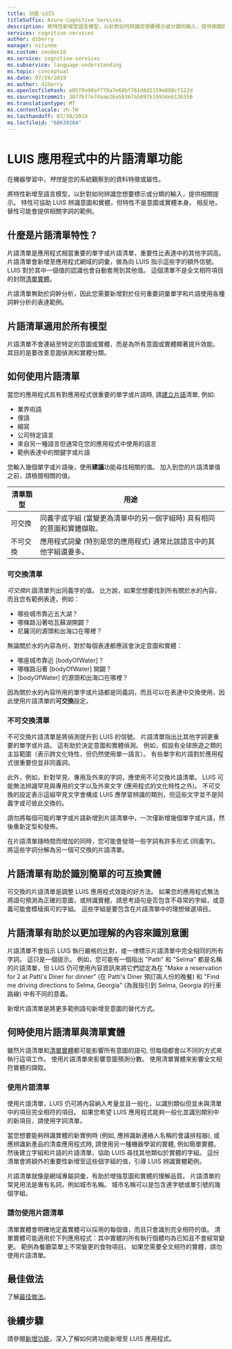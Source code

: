 ```yaml
---
title: 功能-LUIS
titleSuffix: Azure Cognitive Services
description: 將特性新增至語言模型，以針對如何辨識您想要標示或分類的輸入，提供相關提示。
services: cognitive-services
author: diberry
manager: nitinme
ms.custom: seodec18
ms.service: cognitive-services
ms.subservice: language-understanding
ms.topic: conceptual
ms.date: 07/29/2019
ms.author: diberry
ms.openlocfilehash: e85f9a90af778a7e68bf761d8d2159e808cf122d
ms.sourcegitcommit: 3877b77e7daae26a5b367a5097b19934eb136350
ms.translationtype: MT
ms.contentlocale: zh-TW
ms.lasthandoff: 07/30/2019
ms.locfileid: "68639204"
---
```

# <a name="phrase-list-features-in-your-luis-app"></a>LUIS 應用程式中的片語清單功能

在機器學習中，*特性*是您的系統觀察到的資料特徵或屬性。 

將特性新增至語言模型，以針對如何辨識您想要標示或分類的輸入，提供相關提示。 特性可協助 LUIS 辨識意圖和實體，但特性不是意圖或實體本身。 相反地，替性可能會提供相關字詞的範例。  

## <a name="what-is-a-phrase-list-feature"></a>什麼是片語清單特性？
片語清單是應用程式相當重要的單字或片語清單，重要性比表達中的其他字詞高。 片語清單會新增至應用程式網域的詞彙，做為向 LUIS 指示這些字的額外信號。 LUIS 對於其中一個值的認識也會自動套用到其他值。 這個清單不是全文相符項目的封閉[清單實體](luis-concept-entity-types.md#types-of-entities)。

片語清單無助於詞幹分析，因此您需要新增對於任何重要詞彙單字和片語使用各種詞幹分析的表達範例。

## <a name="phrase-lists-help-all-models"></a>片語清單適用於所有模型

片語清單不會連結至特定的意圖或實體，而是為所有意圖或實體顯著提升效能。 其目的是要改善意圖偵測和實體分類。

## <a name="how-to-use-phrase-lists"></a>如何使用片語清單

當您的應用程式具有對應用程式很重要的單字或片語時, 請[建立片語](luis-how-to-add-features.md)清單, 例如:

* 業界術語
* 俚語
* 縮寫
* 公司特定語言
* 來自另一種語言但通常在您的應用程式中使用的語言
* 範例表達中的關鍵字或片語

您輸入幾個單字或片語後，使用**建議**功能尋找相關的值。 加入到您的片語清單值之前，請檢閱相關的值。

|清單類型|用途|
|--|--|
|可交換|同義字或字組 (當變更為清單中的另一個字組時) 具有相同的意圖和實體擷取。|
|不可交換|應用程式詞彙 (特別是您的應用程式) 通常比該語言中的其他字組還要多。|

### <a name="interchangeable-lists"></a>可交換清單

*可交換*片語清單列出同義字的值。 比方說，如果您想要找到所有關於水的內容，而且您有範例表達，例如： 

* 哪些城市靠近五大湖？ 
* 哪條路沿著哈瓦蘇湖開闢？
* 尼羅河的源頭和出海口在哪裡？ 

無論關於水的內容為何，對於每個表達都應該會決定意圖和實體： 

* 哪座城市靠近 [bodyOfWater]？
* 哪條路沿著 [bodyOfWater] 開闢？
* [bodyOfWater] 的源頭和出海口在哪裡？ 

因為關於水的內容所用的單字或片語都是同義詞，而且可以在表達中交換使用，因此使用片語清單的**可交換**設定。 

### <a name="non-interchangeable-lists"></a>不可交換清單

不可交換片語清單是將偵測提升到 LUIS 的信號。 片語清單指出比其他字詞更重要的單字或片語。 這有助於決定意圖和實體偵測。 例如，假設有全球旅遊之類的主旨範圍（表示跨文化特性，但仍然使用單一語言）。 有些單字和片語對於應用程式很重要但並非同義詞。 

此外，例如，針對罕見、專用及外來的字詞，應使用不可交換片語清單。 LUIS 可能無法辨識罕見與專用的文字以及外來文字 (應用程式的文化特性之外)。 不可交換的設定表示這組罕見文字會構成 LUIS 應學習辨識的類別，但這些文字並不是同義字或可彼此交換的。

請勿將每個可能的單字或片語新增到片語清單中，一次僅新增幾個單字或片語，然後重新定型和發佈。 

在片語清單隨時間而增加的同時，您可能會發現一些字詞有許多形式 (同義字)。 將這些字詞分解為另一個可交換的片語清單。 

<a name="phrase-lists-help-identify-simple-exchangeable-entities"></a>

## <a name="phrase-lists-help-identify-simple-interchangeable-entities"></a>片語清單有助於識別簡單的可互換實體
可交換的片語清單是調整 LUIS 應用程式效能的好方法。 如果您的應用程式無法將語句預測為正確的意圖，或辨識實體，請思考語句是否包含不尋常的字組，或意義可能會模稜兩可的字組。 這些字組是要包含在片語清單中的理想候選項目。

## <a name="phrase-lists-help-identify-intents-by-better-understanding-context"></a>片語清單有助於以更加理解的內容來識別意圖
片語清單不會指示 LUIS 執行嚴格的比對，或一律標示片語清單中完全相同的所有字詞。 這只是一個提示。 例如，您可能有一個指出 "Patti" 和 "Selma" 都是名稱的片語清單，但 LUIS 仍可使用內容資訊來將它們認定為在 "Make a reservation for 2 at Patti's Diner for dinner" (在 Patti's Diner 預訂兩人份的晚餐) 和 "Find me driving directions to Selma, Georgia" (為我指引到 Selma, Georgia 的行車路線) 中有不同的意義。 

新增片語清單是將更多範例語句新增至意圖的替代方式。 

## <a name="when-to-use-phrase-lists-versus-list-entities"></a>何時使用片語清單與清單實體
雖然片語清單和[清單實體](reference-entity-list.md)都可能影響所有意圖的語句, 但每個都會以不同的方式來執行這項工作。 使用片語清單來影響意圖預測分數。 使用清單實體來影響全文相符實體的擷取。 

### <a name="use-a-phrase-list"></a>使用片語清單
使用片語清單，LUIS 仍可將內容納入考量並且一般化，以識別類似但並未與清單中的項目完全相符的項目。 如果您希望 LUIS 應用程式能夠一般化並識別類別中的新項目，請使用字詞清單。 

當您想要能夠辨識實體的新實例時 (例如, 應辨識新連絡人名稱的會議排程器), 或應辨識新產品的清查應用程式時, 請使用另一種機器學習的實體, 例如簡單實體。 然後建立字組和片語的片語清單，協助 LUIS 尋找其他類似於實體的字組。 這份清單會將額外的重要性新增至這些個字組的值，引導 LUIS 辨識實體範例。 

片語清單就像是網域專屬詞彙，有助於增強意圖和實體的理解品質。 片語清單的常見用法是專有名詞，例如城市名稱。 城市名稱可以是包含連字號或單引號的幾個字組。
 
### <a name="dont-use-a-phrase-list"></a>請勿使用片語清單 
清單實體會明確地定義實體可以採用的每個值，而且只會識別完全相符的值。 清單實體可能適用於下列應用程式：其中實體的所有執行個體均為已知且不會經常變更。 範例為餐廳菜單上不常變更的食物項目。 如果您需要全文相符的實體，請勿使用片語清單。 

## <a name="best-practices"></a>最佳做法
了解[最佳做法](luis-concept-best-practices.md)。

## <a name="next-steps"></a>後續步驟

請參閱[新增功能](luis-how-to-add-features.md)，深入了解如何將功能新增至 LUIS 應用程式。
